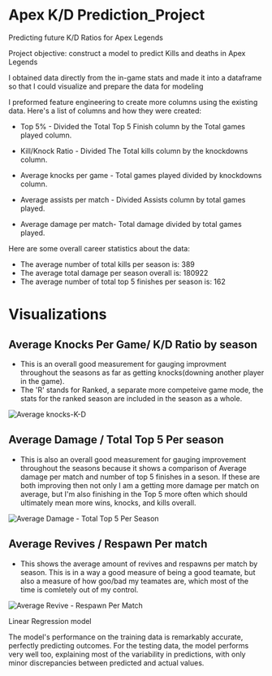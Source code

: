 # Apex K/D Prediction_Project
 Predicting future K/D Ratios for Apex Legends

Project objective: construct a model to predict Kills and deaths in Apex Legends

I obtained data directly from the in-game stats and made it into a dataframe so that I could visualize and prepare the data for modeling

I preformed feature engineering to create more columns using the existing data. Here's a list of columns and how they were created:

- Top 5% - Divided the Total Top 5 Finish column by the Total games played column.

- Kill/Knock Ratio - Divided The Total kills column by the knockdowns column.

- Average knocks per game - Total games played divided by knockdowns column.

- Average assists per match - Divided Assists column by total games played.

- Average damage per match- Total damage divided by total games played.

Here are some overall career statistics about the data:

- The average number of total kills per season is: 389
- The average total damage per season overall is: 180922
- The average number of total top 5 finishes per season is: 162

# **Visualizations**

## **Average Knocks Per Game/ K/D Ratio by season**

- This is an overall good measurement for gauging improvment throughout the seasons as far as getting knocks(downing another player in the game).
- The 'R' stands for Ranked, a separate more competeive game mode, the stats for the ranked season are included in the season as a whole.

![Average knocks-K-D](https://github.com/JoeBwonKenobi/Apex-K-D-Prediction_Project/assets/117705408/779ecf28-11b7-417c-8e50-f495788fab2a)

## **Average Damage / Total Top 5 Per season**

- This is also an overall good measurement for gauging improvement throughout the seasons because it shows a comparison of Average damage per match and number of top 5 finishes in a seson. If these are both improving then not only I am a getting more damage per match on average, but I'm also finishing in the Top 5 more often which should ultimately mean more wins, knocks, and kills overall.

  
![Average Damage - Total Top 5 Per Season](https://github.com/JoeBwonKenobi/Apex-K-D-Prediction_Project/assets/117705408/f576078d-a406-4e20-8a4d-9a17de24b3a0)


## **Average Revives / Respawn Per match**

- This shows the average amount of revives and respawns per match by season. This is in a way a good measure of being a good teamate, but also a measure of how goo/bad my teamates are, which most of the time is comletely out of my control.

![Average Revive - Respawn Per Match](https://github.com/JoeBwonKenobi/Apex-K-D-Prediction_Project/assets/117705408/fafe76a4-1172-4e1b-9640-4bbbb46a1df4)







Linear Regression model

The model's performance on the training data is remarkably accurate, perfectly predicting outcomes. For the testing data, the model performs very well too, explaining most of the variability in predictions, with only minor discrepancies between predicted and actual values.
